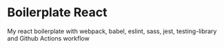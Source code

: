 # Boilerplate React

My react boilerplate with webpack, babel, eslint, sass, jest, testing-library and Github Actions workflow
